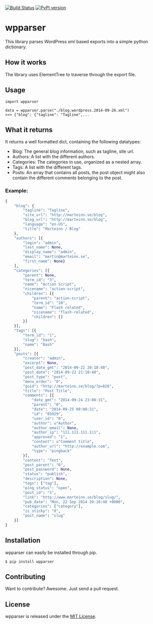 [![Build Status](https://travis-ci.org/marteinn/wpparser.svg?branch=master)](https://travis-ci.org/marteinn/wpparser)
[![PyPI version](https://badge.fury.io/py/wpparser.svg)](http://badge.fury.io/py/wpparser)

# wpparser

This library parses WordPress xml based exports into a simple python dictionary.


## How it works

The library uses ElementTree to traverse through the export file.

## Usage

    import wpparser

    data = wpparser.parse("./blog.wordpress.2014-09-26.xml")
    >>> {"blog": {"tagline": "Tagline",...


## What it returns

It returns a well formatted dict, containing the following datatypes:

- Blog: The general blog information, such as tagline, site url.
- Authors: A list with the different authors.
- Categories: The categories in use, organized as a nested array.
- Tags: A list with the different tags.
- Posts: An array that contains all posts, the post object might also contain the different comments belonging to the post.

### Example:

```python
{
    "blog": {
        "tagline": "Tagline",
        "site_url": "http://marteinn.se/blog",
        "blog_url": "http://marteinn.se/blog",
        "language": "en-US",
        "title": "Marteinn / Blog"
    },
    "authors": [{
        "login": "admin",
        "last_name": None,
        "display_name": "admin",
        "email": "martin@marteinn.se",
        "first_name": None}
    ],
    "categories": [{
        "parent": None,
        "term_id": "3",
        "name": "Action Script",
        "nicename": "action-script",
        "children": [{
            "parent": "action-script",
            "term_id": "20",
            "name": "Flash related",
            "nicename": "flash-related",
            "children": []
        }]
    }],
    "tags": [{
        "term_id": "1",
        "slug": "bash",
        "name": "Bash"
    }],
    "posts": [{
        "creator": "admin",
        "excerpt": None,
        "post_date_gmt": "2014-09-22 20:10:40",
        "post_date": "2014-09-22 21:10:40",
        "post_type": "post",
        "menu_order": "0",
        "guid": "http://marteinn.se/blog/?p=828",
        "title": "Post Title",
        "comments": [{
            "date_gmt": "2014-09-24 23:08:31",
            "parent": "0",
            "date": "2014-09-25 00:08:31",
            "id": "85929",
            "user_id": "0",
            "author": u"Author",
            "author_email": None,
            "author_ip": "111.111.111.111",
            "approved": "1",
            "content": u"Comment title",
            "author_url": "http://example.com",
            "type": "pingback"
        }],
        "content": "Text",
        "post_parent": "0",
        "post_password": None,
        "status": "publish",
        "description": None,
        "tags": ["tag"],
        "ping_status": "open",
        "post_id": "1",
        "link": "http://www.marteinn.se/blog/slug/",
        "pub_date": "Mon, 22 Sep 2014 20:10:40 +0000",
        "categories": ["category"],
        "is_sticky": "0",
        "post_name": "slug"
    }]
}
```

## Installation

wpparser can easily be installed through pip.

    $ pip install wpparser


## Contributing

Want to contribute? Awesome. Just send a pull request.


## License

wpparser is released under the [MIT License](http://www.opensource.org/licenses/MIT).
